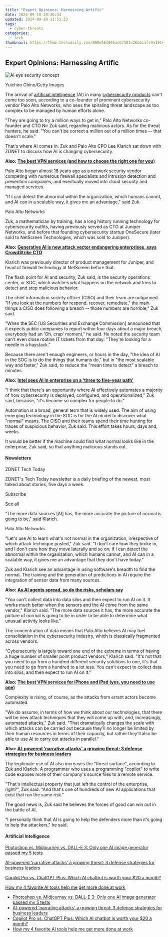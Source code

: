 ```yaml
---
title: "Expert Opinions: Harnessing Artific"
date: 2024-09-18 20:36:34
updated: 2024-09-20 11:51:23
tags:
  - cyber-threats
categories:
  - tech
thumbnail: https://thmb.techidaily.com/000e56d00bac67101c26bbcafc9a191ee8cdd264920caaf7cb5a4bce74372cb0.jpg
---
```


## Expert Opinions: Harnessing Artific

![AI eye security concept](https://www.zdnet.com/a/img/resize/f48f711c39f41c4a3939ed639b0db02726e9433f/2024/08/05/d75e78be-1e6a-4f5b-9b95-77408de6be85/gettyimages-1483076236-2.jpg?auto=webp&width=1280)

Yuichiro Chino/Getty Images

The arrival of [artificial intelligence](https://www.zdnet.com/article/what-is-ai-heres-everything-you-need-to-know-about-artificial-intelligence/) (AI) in many [cybersecurity products](https://www.zdnet.com/article/cybersecurity-101-everything-on-how-to-protect-your-privacy-and-stay-safe-online/) can't come too soon, according to a co-founder of prominent cybersecurity vendor Palo Alto Networks, who sees the spiraling threat landscape as too complex to be managed by human efforts alone.

"They are going to try a million ways to get in," Palo Alto Networks co-founder and CTO Nir Zuk said, regarding malicious actors. As for the threat hunters, he said: "You can't be correct a million out of a million times -- that doesn't scale."

That's where AI comes in. Zuk and Palo Alto CPO Lee Klarich sat down with ZDNET to discuss how AI is changing cybersecurity.

**Also:** [**The best VPN services (and how to choose the right one for you)**](https://www.zdnet.com/article/best-vpn/)

Palo Alto began almost 18 years ago as a network security vendor competing with numerous firewall specialists and intrusion detection and prevention companies, and eventually moved into cloud security and managed services. 

"If I can detect the abnormal within the organization, which humans cannot, and AI can in a scalable way, it gives me an advantage," said Zuk.

Palo Alto Networks

Zuk, a mathematician by training, has a long history running technology for cybersecurity outfits, having previously served as CTO at Juniper Networks, and before that founding cybersecurity startup OneSecure (later sold to NetScreen Technologies, which was sold to Juniper).

**Also:** [**Generative AI is new attack vector endangering enterprises, says CrowdStrike CTO**](https://www.zdnet.com/article/generative-ai-is-new-attack-vector-endangering-enterprises-says-crowdstrike-cto/)

Klarich was previously director of product management for Juniper, and head of firewall technology at NetScreen before that.

The flash point for AI and security, Zuk said, is the security operations center, or SOC, which watches what happens on the network and tries to detect and stop malicious behavior.

The chief information society officer (CISO) and their team are outgunned. "If you look at the numbers for respond, recover, remediate," the main things a CISO does following a breach -- those numbers are horrible," Zuk said.

"When the SEC \[US Securities and Exchange Commission\] announced that it expects public companies to report within four days about a major breach, everybody had an 'Oh, crap' moment," he said. He noted the security team can't even close routine IT tickets from that day: "They're looking for a needle in a haystack."

Because there aren't enough engineers, or hours in the day, "the idea of AI in the SOC is to do the things that humans do," but in "the most scalable way and faster," Zuk said, to reduce the "mean time to detect" a breach to minutes.

**Also:** [**Intel sees AI in enterprise on a 'three to five-year path'**](https://www.zdnet.com/article/intel-sees-ai-in-enterprise-on-a-three-to-five-year-path/)

"I think that there's an opportunity where AI effectively automates a majority of how cybersecurity is deployed, configured, and operationalized," Zuk said, because, "it's become so complex for people to do."

Automation is a broad, general term that is widely used. The aim of using emerging technology in the SOC is for the AI model to discover what "normal" means. The CISO and their teams spend their time hunting for traces of suspicious behavior, Zuk said. This effort takes hours, days and, weeks.

It would be better if the machine could find what normal looks like in the enterprise, Zuk said, so that anything malicious stands out.

#### Newsletters

ZDNET Tech Today

ZDNET's Tech Today newsletter is a daily briefing of the newest, most talked about stories, five days a week.

 Subscribe

[See all](https://www.zdnet.com/newsletters/)

"The more data sources \[AI\] has, the more accurate the picture of normal is going to be," said Klarich.

Palo Alto Networks

"Let's use AI to learn what's not normal in the organization, irrespective of which attack technique posted," Zuk said. "I don't care how they broke in, and I don't care how they move laterally and so on; if I can detect the abnormal within the organization, which humans cannot, and AI can in a scalable way, it gives me an advantage that they don't have today."

Zuk and Klarich see an advantage in using software's breadth to find the normal. The training and the generation of predictions in AI require the integration of sensor data from many sources.

**Also:** [**As AI agents spread, so do the risks, scholars say**](https://www.zdnet.com/article/as-ai-agents-spread-so-do-the-risks-scholars-say/)

"You can't collect data into data silos and then expect to run AI on it. It works much better when the sensors and the AI come from the same vendor," Klarich said. "The more data sources it has, the more accurate the picture of normal is going to be in order to be able to determine what unusual activity looks like."

The concentration of data means that Palo Alto believes AI may fuel consolidation in the cybersecurity industry, which is classically fragmented across vendors.

"Cybersecurity is largely toward one end of the extreme in terms of having a huge number of smaller point product vendors," Klarich said. "It's not that you need to go from a hundred different security solutions to one, it's that you need to go from a hundred to a lot less. You can't expect to collect data into silos, and then expect to run AI on it."

**Also:** [**The best VPN services for iPhone and iPad (yes, you need to use one)**](https://www.zdnet.com/article/best-iphone-vpn/)

Complexity is rising, of course, as the attacks from errant actors become automated.

"We do assume, in terms of how we think about our technologies, that there will be new attack techniques that they will come up with, and, increasingly, automated attacks," Zuk said. "That dramatically changes the scale with which attacks can be carried out because they'll no longer be limited by their human resources in terms of their capacity, but rather they'll also be able to use AI to carry out attacks in parallel."

**Also: [AI-powered 'narrative attacks' a growing threat: 3 defense strategies for business leaders](https://www.zdnet.com/article/ai-powered-narrative-attacks-a-growing-threat-3-defense-strategies-for-business-leaders/)**

The legitimate use of AI also increases the "threat surface", according to Zuk and Klarich. A programmer who uses a programming "copilot" to write code exposes more of their company's source files to a remote service. 

"That's intellectual property that just left the control of the enterprise, right?", Zuk said. "And that's one of hundreds of new AI applications that exist that run the same risk."

The good news is, Zuk said he believes the forces of good can win out in the battle of AI.

"I personally think that AI is going to help the defenders more than it's going to help the attackers," he said.

#### Artificial Intelligence

[Photoshop vs. Midjourney vs. DALL-E 3: Only one AI image generator passed my 5 tests](https://www.zdnet.com/article/is-photoshops-new-text-to-image-as-good-as-midjourney-and-dall-e-we-test-it-and-see/ "Photoshop vs. Midjourney vs. DALL-E 3: Only one AI image generator passed my 5 tests")

[AI-powered 'narrative attacks' a growing threat: 3 defense strategies for business leaders](https://www.zdnet.com/article/ai-powered-narrative-attacks-a-growing-threat-3-defense-strategies-for-business-leaders/ "AI-powered 'narrative attacks' a growing threat: 3 defense strategies for business leaders")

[Copilot Pro vs. ChatGPT Plus: Which AI chatbot is worth your $20 a month?](https://www.zdnet.com/article/copilot-pro-vs-chatgpt-plus-which-is-ai-chatbot-is-worth-your-20-a-month/ "Copilot Pro vs. ChatGPT Plus: Which AI chatbot is worth your $20 a month?")

[How my 4 favorite AI tools help me get more done at work](https://www.zdnet.com/article/how-my-4-favorite-ai-tools-help-me-get-more-done-at-work/ "How my 4 favorite AI tools help me get more done at work")

* [Photoshop vs. Midjourney vs. DALL-E 3: Only one AI image generator passed my 5 tests](https://www.zdnet.com/article/is-photoshops-new-text-to-image-as-good-as-midjourney-and-dall-e-we-test-it-and-see/ "Photoshop vs. Midjourney vs. DALL-E 3: Only one AI image generator passed my 5 tests")
* [AI-powered 'narrative attacks' a growing threat: 3 defense strategies for business leaders](https://www.zdnet.com/article/ai-powered-narrative-attacks-a-growing-threat-3-defense-strategies-for-business-leaders/ "AI-powered 'narrative attacks' a growing threat: 3 defense strategies for business leaders")
* [Copilot Pro vs. ChatGPT Plus: Which AI chatbot is worth your $20 a month?](https://www.zdnet.com/article/copilot-pro-vs-chatgpt-plus-which-is-ai-chatbot-is-worth-your-20-a-month/ "Copilot Pro vs. ChatGPT Plus: Which AI chatbot is worth your $20 a month?")
* [How my 4 favorite AI tools help me get more done at work](https://www.zdnet.com/article/how-my-4-favorite-ai-tools-help-me-get-more-done-at-work/ "How my 4 favorite AI tools help me get more done at work")

<ins class="adsbygoogle"
     style="display:block"
     data-ad-format="autorelaxed"
     data-ad-client="ca-pub-7571918770474297"
     data-ad-slot="1223367746"></ins>



<ins class="adsbygoogle"
     style="display:block"
     data-ad-client="ca-pub-7571918770474297"
     data-ad-slot="8358498916"
     data-ad-format="auto"
     data-full-width-responsive="true"></ins>
